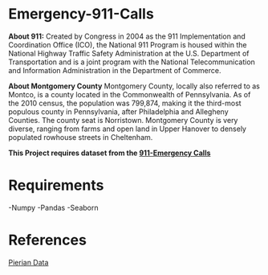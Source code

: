 # Emergency-911-Calls
**About 911:**
Created by Congress in 2004 as the 911 Implementation and Coordination Office (ICO), the National 911 Program is housed within the National Highway Traffic Safety Administration at the U.S. Department of Transportation and is a joint program with the National Telecommunication and Information Administration in the Department of Commerce.

**About Montgomery County**
Montgomery County, locally also referred to as Montco, is a county located in the Commonwealth of Pennsylvania. As of the 2010 census, the population was 799,874, making it the third-most populous county in Pennsylvania, after Philadelphia and Allegheny Counties. The county seat is Norristown. Montgomery County is very diverse, ranging from farms and open land in Upper Hanover to densely populated rowhouse streets in Cheltenham.

**This Project requires dataset from the [911-Emergency Calls](https://www.kaggle.com/mchirico/montcoalert)**


# Requirements

-Numpy
-Pandas
-Seaborn

# References

[Pierian Data](https://www.pieriandata.com/)




